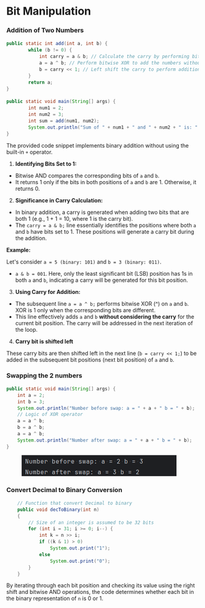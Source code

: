 # Bit Manipulation

### Addition of Two Numbers

```java
public static int add(int a, int b) {
        while (b != 0) {
            int carry = a & b; // Calculate the carry by performing bitwise AND
            a = a ^ b; // Perform bitwise XOR to add the numbers without carry
            b = carry << 1; // Left shift the carry to perform addition with the next bit
        }
        return a;
}

public static void main(String[] args) {
        int num1 = 2;
        int num2 = 3;
        int sum = add(num1, num2);
        System.out.println("Sum of " + num1 + " and " + num2 + " is: " + sum);
}
```

The provided code snippet implements binary addition without using the built-in `+` operator.&#x20;

1. **Identifying Bits Set to 1:**

* Bitwise AND compares the corresponding bits of `a` and `b`.
* It returns 1 only if the bits in both positions of `a` and `b` are 1. Otherwise, it returns 0.

2. &#x20;**Significance in Carry Calculation:**

* In binary addition, a carry is generated when adding two bits that are both 1 (e.g., 1 + 1 = 10, where 1 is the carry bit).
* The `carry = a & b;` line essentially identifies the positions where both `a` and `b` have bits set to 1. These positions will generate a carry bit during the addition.

**Example:**

Let's consider `a = 5 (binary: 101)` and `b = 3 (binary: 011)`.

* `a & b = 001`. Here, only the least significant bit (LSB) position has 1s in both `a` and `b`, indicating a carry will be generated for this bit position.

3. &#x20;**Using Carry for Addition:**

* The subsequent line `a = a ^ b;` performs bitwise XOR (^) on `a` and `b`. XOR is 1 only when the corresponding bits are different.
* This line effectively adds `a` and `b` **without considering the carry** for the current bit position. The carry will be addressed in the next iteration of the loop.

4. **Carry bit is shifted left**

These carry bits are then shifted left in the next line (`b = carry << 1;`) to be added in the subsequent bit positions (next bit position) of `a` and `b`.



### Swapping the 2 numbers

```java
public static void main(String[] args) {
    int a = 2;
    int b = 3;
    System.out.println("Number before swap: a = " + a + " b = " + b);
    // Logic of XOR operator
    a = a ^ b;
    b = a ^ b;
    a = a ^ b;
    System.out.println("Number after swap: a = " + a + " b = " + b);
}
```

<figure><img src="../../.gitbook/assets/image (1) (1) (1) (1) (1) (1) (1) (1) (1).png" alt=""><figcaption></figcaption></figure>



### Convert Decimal to Binary Conversion

```java
    // Function that convert Decimal to binary 
    public void decToBinary(int n) 
    { 
        // Size of an integer is assumed to be 32 bits 
        for (int i = 31; i >= 0; i--) { 
            int k = n >> i; 
            if ((k & 1) > 0) 
                System.out.print("1"); 
            else
                System.out.print("0"); 
        } 
    } 
```

By iterating through each bit position and checking its value using the right shift and bitwise AND operations, the code determines whether each bit in the binary representation of `n` is 0 or 1.



